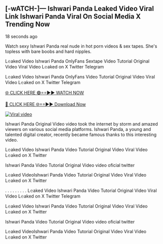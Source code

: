 ## [-wATCH-]— Ishwari Panda Leaked Video Viral Link Ishwari Panda Viral On Social Media X Trending Now

18 seconds ago

Watch sexy Ishwari Panda real nude in hot porn videos & sex tapes. She's topless with bare boobs and hard nipples.

L𝚎aked Video Ishwari Panda OnlyFans Sextape Video Tutorial Original Video Viral Video L𝚎aked on X Twitter Telegram

L𝚎aked Video Ishwari Panda OnlyFans Video Tutorial Original Video Viral Video L𝚎aked on X Twitter Telegram

[🌐 CLICK HERE 🟢==►► WATCH NOW](https://azvirallink.blogspot.com/2025/01/viral-video-new-year-2025.html)

[🔴 CLICK HERE 🌐==►► Download Now](https://azvirallink.blogspot.com/2025/01/viral-video-new-year-2025.htmll)

[![Viral video](https://i.imgur.com/6ooyjBv.gif)](https://azvirallink.blogspot.com/2025/01/viral-video-new-year-2025.html)

Ishwari Panda Original Video video took the internet by storm and amazed viewers on various social media platforms. Ishwari Panda, a young and talented digital creator, recently became famous thanks to this interesting video.

L𝚎aked Video Ishwari Panda Video Tutorial Original Video Viral Video L𝚎aked on X Twitter

Ishwari Panda Video Tutorial Original Video video oficial twitter

L𝚎aked VideoIshwari Panda Video Tutorial Original Video Viral Video L𝚎aked on X Twitter

. . . . . . . . . L𝚎aked Video Ishwari Panda Video Tutorial Original Video Viral Video L𝚎aked on X Twitter Telegram

L𝚎aked Video Ishwari Panda Video Tutorial Original Video Viral Video L𝚎aked on X Twitter

Ishwari Panda Video Tutorial Original Video video oficial twitter

L𝚎aked VideoIshwari Panda Video Tutorial Original Video Viral Video L𝚎aked on X Twitter